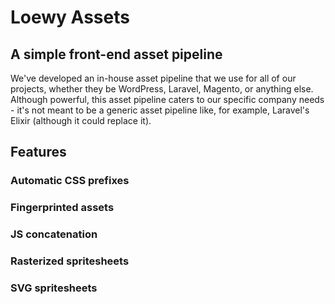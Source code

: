 # Loewy Assets

## A simple front-end asset pipeline

We've developed an in-house asset pipeline that we use for all of our projects, whether they be WordPress, Laravel, Magento, or anything else. Although powerful, this asset pipeline caters to our specific company needs - it's not meant to be a generic asset pipeline like, for example, Laravel's Elixir (although it could replace it).

## Features

### Automatic CSS prefixes

### Fingerprinted assets

### JS concatenation

### Rasterized spritesheets

### SVG spritesheets

